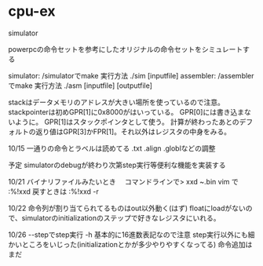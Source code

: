 # cpu-ex
simulator

powerpcの命令セットを参考にしたオリジナルの命令セットをシミュレートする

simulator: /simulatorでmake 実行方法 ./sim [inputfile]
assembler: /assemblerでmake 実行方法 ./asm [inputfile] [outputfile]

stackはデータメモリのアドレスが大きい場所を使っているので注意。
stackpointerは初めGPR[1]に0x8000がはいっている。
GPR[0]には書き込まないように。
GPR[1]はスタックポインタとして使う。
計算が終わったあとのデフォルトの返り値はGPR[3]かFPR[1]。それ以外はレジスタの中身をみる。

10/15
一通りの命令とラベルは読めてる
.txt .align .globlなどの調整

予定
simulatorのdebugが終わり次第step実行等便利な機能を実装する

10/21
バイナリファイルみたいとき　
コマンドラインで> xxd ~.bin
vim で :%!xxd  戻すときは :%!xxd -r

10/22
命令列が割り当てられてるものはout以外動く(はず)
floatにloadがないので、simulatorのinitializationのステップで好きなレジスタにいれる。

10/26
--stepでstep実行
-h
基本的に16進数表記なので注意
step実行以外にも細かいところをいじった(initializationとかが多少やりやすくなってる)
命令追加はまだ


